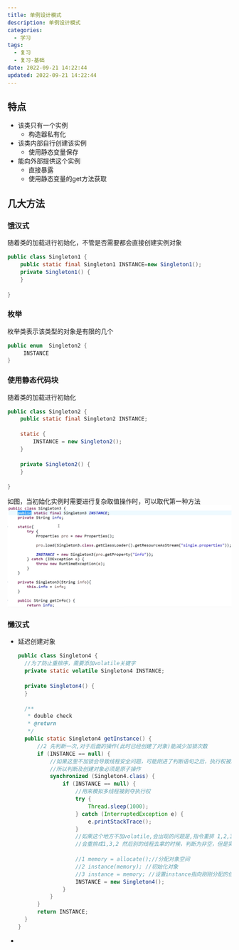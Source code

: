 ```yaml
---
title: 单例设计模式
description: 单例设计模式
categories:
  - 学习
tags:
  - 复习
  - 复习-基础
date: 2022-09-21 14:22:44
updated: 2022-09-21 14:22:44
---
```


## 特点

- 该类只有一个实例
  - 构造器私有化
- 该类内部自行创建该实例
  - 使用静态变量保存
- 能向外部提供这个实例
  - 直接暴露
  - 使用静态变量的get方法获取

##  几大方法

### 饿汉式

随着类的加载进行初始化，不管是否需要都会直接创建实例对象

```java
public class Singleton1 {
	public static final Singleton1 INSTANCE=new Singleton1();
	private Singleton1() {
	}

}
```

### 枚举

枚举类表示该类型的对象是有限的几个

```java
public enum  Singleton2 {
	 INSTANCE
}
```

### 使用静态代码块

随着类的加载进行初始化

```java
public class Singleton2 {
	public static final Singleton2 INSTANCE;

	static {
		INSTANCE = new Singleton2();
	}

	private Singleton2() {
	}

}
```

如图，当初始化实例时需要进行复杂取值操作时，可以取代第一种方法
![image-20220921143557083](https://raw.githubusercontent.com/lwmfjc/lwmfjc.github.io.resource/main/img/image-20220921143557083.png)

### 懒汉式

- 延迟创建对象

  ```java
  public class Singleton4 {
  	//为了防止重排序，需要添加volatile关键字
  	private static volatile Singleton4 INSTANCE;
  
  	private Singleton4() {
  	}
  
  	/**
  	 * double check
  	 * @return
  	 */
  	public static Singleton4 getInstance() {
  		//2 先判断一次,对于后面的操作(此时已经创建了对象)能减少加锁次数
  		if (INSTANCE == null) {
  			//如果这里不加锁会导致线程安全问题，可能刚进了判断语句之后，执行权被剥夺了又创建好了对象，
  			//所以判断及创建对象必须是原子操作
  			synchronized (Singleton4.class) {
  				if (INSTANCE == null) {
  					//用来模拟多线程被剥夺执行权
  					try {
  						Thread.sleep(1000);
  					} catch (InterruptedException e) {
  						e.printStackTrace();
  					}
  					//如果这个地方不加volatile,会出现的问题是,指令重排 1,2,3是正常的,
  					//会重排成1,3,2 然后别的线程去拿的时候，判断为非空，但是实际上运行的时候，发现里面的数据是空的
  
  					//1 memory = allocate();//分配对象空间
  					//2 instance(memory); //初始化对象
  					//3 instance = memory; //设置instance指向刚刚分配的位置
  					INSTANCE = new Singleton4();
  				}
  			}
  		}
  		return INSTANCE;
  	}
  }
  ```

- 

